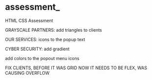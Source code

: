 # assessment_
HTML CSS Assessment


GRAYSCALE PARTNERS:
add triangles to clients


OUR SERVICES:
icons to the popup text

CYBER SECURITY:
add gradient 

add colors to the popout menu icons



FIX CLIENTS, BEFORE IT WAS GRID NOW IT NEEDS TO BE FLEX, WAS CAUSING OVERFLOW